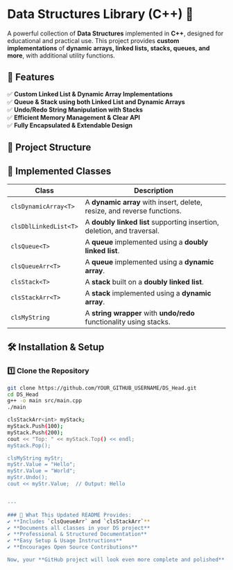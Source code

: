 # Data Structures Library (C++) 🚀

A powerful collection of **Data Structures** implemented in **C++**, designed for educational and practical use. This project provides **custom implementations** of **dynamic arrays, linked lists, stacks, queues, and more**, with additional utility functions.

## 📌 Features
✅ **Custom Linked List & Dynamic Array Implementations**  
✅ **Queue & Stack using both Linked List and Dynamic Arrays**  
✅ **Undo/Redo String Manipulation with Stacks**  
✅ **Efficient Memory Management & Clear API**  
✅ **Fully Encapsulated & Extendable Design**  

## 📂 Project Structure

## 📜 Implemented Classes
| Class | Description |
|--------|------------|
| `clsDynamicArray<T>` | A **dynamic array** with insert, delete, resize, and reverse functions. |
| `clsDblLinkedList<T>` | A **doubly linked list** supporting insertion, deletion, and traversal. |
| `clsQueue<T>` | A **queue** implemented using a **doubly linked list**. |
| `clsQueueArr<T>` | A **queue** implemented using a **dynamic array**. |
| `clsStack<T>` | A **stack** built on a **doubly linked list**. |
| `clsStackArr<T>` | A **stack** implemented using a **dynamic array**. |
| `clsMyString` | A **string wrapper** with **undo/redo** functionality using stacks. |

## 🛠 Installation & Setup
### 1️⃣ Clone the Repository
```sh
git clone https://github.com/YOUR_GITHUB_USERNAME/DS_Head.git
cd DS_Head
g++ -o main src/main.cpp
./main

clsStackArr<int> myStack;
myStack.Push(100);
myStack.Push(200);
cout << "Top: " << myStack.Top() << endl;
myStack.Pop();

clsMyString myStr;
myStr.Value = "Hello";
myStr.Value = "World";
myStr.Undo();
cout << myStr.Value;  // Output: Hello


---

### 📌 What This Updated README Provides:
✔ **Includes `clsQueueArr` and `clsStackArr`**  
✔ **Documents all classes in your DS project**  
✔ **Professional & Structured Documentation**  
✔ **Easy Setup & Usage Instructions**  
✔ **Encourages Open Source Contributions**  

Now, your **GitHub project will look even more complete and polished**! 🚀🔥
